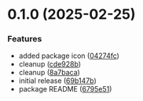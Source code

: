 # 0.1.0 (2025-02-25)


### Features

* added package icon ([04274fc](https://github.com/Dwarf1er/openlabel/commit/04274fc0e882d6be87a043a7c68382867d87e88b))
* cleanup ([cde928b](https://github.com/Dwarf1er/openlabel/commit/cde928bee804ff8d2279b0cb10d4529574f0b9d1))
* cleanup ([8a7baca](https://github.com/Dwarf1er/openlabel/commit/8a7baca9446c2e30e24b5fe589ca6bd4b753787f))
* initial release ([69b147b](https://github.com/Dwarf1er/openlabel/commit/69b147b9cc7f39917fb48cae903038330393f9d7))
* package README ([6795e51](https://github.com/Dwarf1er/openlabel/commit/6795e51fb0e81fefcc770bef9ada6525ffda82b2))



